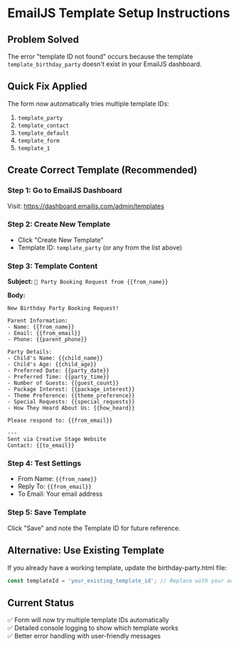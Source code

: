 # EmailJS Template Setup Instructions

## Problem Solved
The error "template ID not found" occurs because the template `template_birthday_party` doesn't exist in your EmailJS dashboard.

## Quick Fix Applied
The form now automatically tries multiple template IDs:
1. `template_party`
2. `template_contact` 
3. `template_default`
4. `template_form`
5. `template_1`

## Create Correct Template (Recommended)

### Step 1: Go to EmailJS Dashboard
Visit: https://dashboard.emailjs.com/admin/templates

### Step 2: Create New Template
- Click "Create New Template"
- Template ID: `template_party` (or any from the list above)

### Step 3: Template Content
**Subject:** `🎉 Party Booking Request from {{from_name}}`

**Body:**
```
New Birthday Party Booking Request!

Parent Information:
- Name: {{from_name}}
- Email: {{from_email}}
- Phone: {{parent_phone}}

Party Details:
- Child's Name: {{child_name}}
- Child's Age: {{child_age}}
- Preferred Date: {{party_date}}
- Preferred Time: {{party_time}}
- Number of Guests: {{guest_count}}
- Package Interest: {{package_interest}}
- Theme Preference: {{theme_preference}}
- Special Requests: {{special_requests}}
- How They Heard About Us: {{how_heard}}

Please respond to: {{from_email}}

---
Sent via Creative Stage Website
Contact: {{to_email}}
```

### Step 4: Test Settings
- From Name: `{{from_name}}`
- Reply To: `{{from_email}}`
- To Email: Your email address

### Step 5: Save Template
Click "Save" and note the Template ID for future reference.

## Alternative: Use Existing Template
If you already have a working template, update the birthday-party.html file:

```javascript
const templateId = 'your_existing_template_id'; // Replace with your actual template ID
```

## Current Status
✅ Form will now try multiple template IDs automatically  
✅ Detailed console logging to show which template works  
✅ Better error handling with user-friendly messages